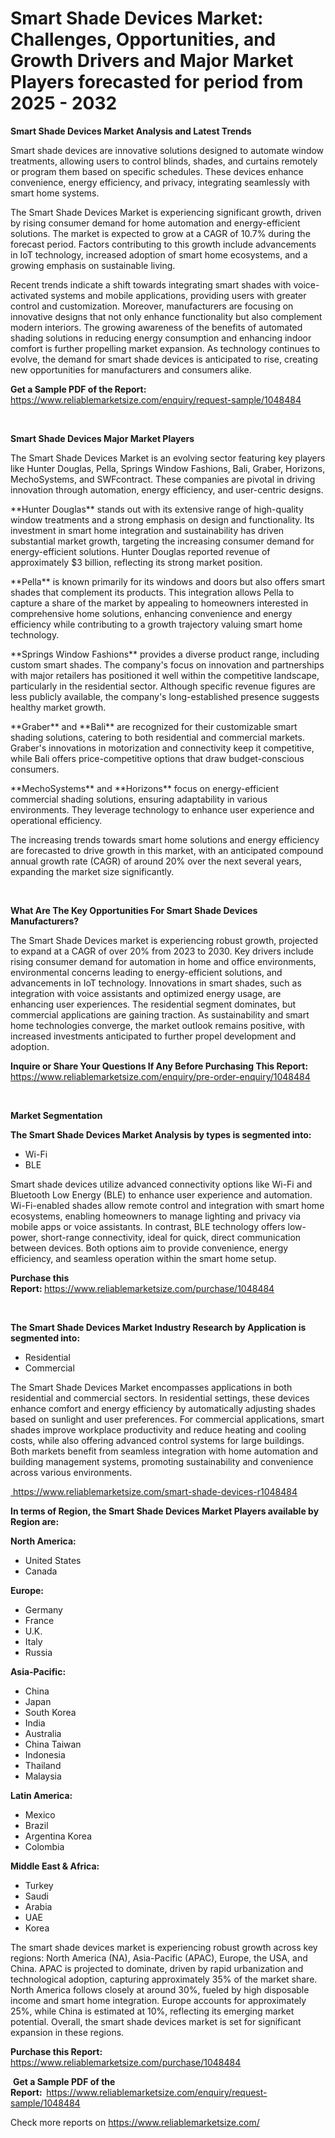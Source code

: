 <p><h1>Smart Shade Devices Market: Challenges, Opportunities, and Growth Drivers and Major Market Players forecasted for period from 2025 - 2032</h1></p><p><strong>Smart Shade Devices Market Analysis and Latest Trends</strong></p>
<p><p>Smart shade devices are innovative solutions designed to automate window treatments, allowing users to control blinds, shades, and curtains remotely or program them based on specific schedules. These devices enhance convenience, energy efficiency, and privacy, integrating seamlessly with smart home systems.</p><p>The Smart Shade Devices Market is experiencing significant growth, driven by rising consumer demand for home automation and energy-efficient solutions. The market is expected to grow at a CAGR of 10.7% during the forecast period. Factors contributing to this growth include advancements in IoT technology, increased adoption of smart home ecosystems, and a growing emphasis on sustainable living. </p><p>Recent trends indicate a shift towards integrating smart shades with voice-activated systems and mobile applications, providing users with greater control and customization. Moreover, manufacturers are focusing on innovative designs that not only enhance functionality but also complement modern interiors. The growing awareness of the benefits of automated shading solutions in reducing energy consumption and enhancing indoor comfort is further propelling market expansion. As technology continues to evolve, the demand for smart shade devices is anticipated to rise, creating new opportunities for manufacturers and consumers alike.</p></p>
<p><strong>Get a Sample PDF of the Report:&nbsp;</strong> <a href="https://www.reliablemarketsize.com/enquiry/request-sample/1048484?utm_campaign=1133&utm_medium=2&utm_source=Github&utm_content=ia&utm_term=20022025&utm_id=smart-shade-devices">https://www.reliablemarketsize.com/enquiry/request-sample/1048484</a></p>
<p>&nbsp;</p>
<p><strong>Smart Shade Devices Major Market Players</strong></p>
<p><p>The Smart Shade Devices Market is an evolving sector featuring key players like Hunter Douglas, Pella, Springs Window Fashions, Bali, Graber, Horizons, MechoSystems, and SWFcontract. These companies are pivotal in driving innovation through automation, energy efficiency, and user-centric designs.</p><p>**Hunter Douglas** stands out with its extensive range of high-quality window treatments and a strong emphasis on design and functionality. Its investment in smart home integration and sustainability has driven substantial market growth, targeting the increasing consumer demand for energy-efficient solutions. Hunter Douglas reported revenue of approximately $3 billion, reflecting its strong market position.</p><p>**Pella** is known primarily for its windows and doors but also offers smart shades that complement its products. This integration allows Pella to capture a share of the market by appealing to homeowners interested in comprehensive home solutions, enhancing convenience and energy efficiency while contributing to a growth trajectory valuing smart home technology.</p><p>**Springs Window Fashions** provides a diverse product range, including custom smart shades. The company's focus on innovation and partnerships with major retailers has positioned it well within the competitive landscape, particularly in the residential sector. Although specific revenue figures are less publicly available, the company's long-established presence suggests healthy market growth.</p><p>**Graber** and **Bali** are recognized for their customizable smart shading solutions, catering to both residential and commercial markets. Graber's innovations in motorization and connectivity keep it competitive, while Bali offers price-competitive options that draw budget-conscious consumers.</p><p>**MechoSystems** and **Horizons** focus on energy-efficient commercial shading solutions, ensuring adaptability in various environments. They leverage technology to enhance user experience and operational efficiency.</p><p>The increasing trends towards smart home solutions and energy efficiency are forecasted to drive growth in this market, with an anticipated compound annual growth rate (CAGR) of around 20% over the next several years, expanding the market size significantly.</p></p>
<p>&nbsp;</p>
<p><strong>What Are The Key Opportunities For Smart Shade Devices Manufacturers?</strong></p>
<p><p>The Smart Shade Devices market is experiencing robust growth, projected to expand at a CAGR of over 20% from 2023 to 2030. Key drivers include rising consumer demand for automation in home and office environments, environmental concerns leading to energy-efficient solutions, and advancements in IoT technology. Innovations in smart shades, such as integration with voice assistants and optimized energy usage, are enhancing user experiences. The residential segment dominates, but commercial applications are gaining traction. As sustainability and smart home technologies converge, the market outlook remains positive, with increased investments anticipated to further propel development and adoption.</p></p>
<p><strong>Inquire or Share Your Questions If Any Before Purchasing This Report:</strong> <a href="https://www.reliablemarketsize.com/enquiry/pre-order-enquiry/1048484?utm_campaign=1133&utm_medium=2&utm_source=Github&utm_content=ia&utm_term=20022025&utm_id=smart-shade-devices">https://www.reliablemarketsize.com/enquiry/pre-order-enquiry/1048484</a></p>
<p>&nbsp;</p>
<p><strong>Market Segmentation</strong></p>
<p><strong>The Smart Shade Devices Market Analysis by types is segmented into:</strong></p>
<p><ul><li>Wi-Fi</li><li>BLE</li></ul></p>
<p><p>Smart shade devices utilize advanced connectivity options like Wi-Fi and Bluetooth Low Energy (BLE) to enhance user experience and automation. Wi-Fi-enabled shades allow remote control and integration with smart home ecosystems, enabling homeowners to manage lighting and privacy via mobile apps or voice assistants. In contrast, BLE technology offers low-power, short-range connectivity, ideal for quick, direct communication between devices. Both options aim to provide convenience, energy efficiency, and seamless operation within the smart home setup.</p></p>
<p><strong>Purchase this Report:&nbsp;</strong><a href="https://www.reliablemarketsize.com/purchase/1048484?utm_campaign=1133&utm_medium=2&utm_source=Github&utm_content=ia&utm_term=20022025&utm_id=smart-shade-devices">https://www.reliablemarketsize.com/purchase/1048484</a></p>
<p>&nbsp;</p>
<p><strong>The Smart Shade Devices Market Industry Research by Application is segmented into:</strong></p>
<p><ul><li>Residential</li><li>Commercial</li></ul></p>
<p><p>The Smart Shade Devices Market encompasses applications in both residential and commercial sectors. In residential settings, these devices enhance comfort and energy efficiency by automatically adjusting shades based on sunlight and user preferences. For commercial applications, smart shades improve workplace productivity and reduce heating and cooling costs, while also offering advanced control systems for large buildings. Both markets benefit from seamless integration with home automation and building management systems, promoting sustainability and convenience across various environments.</p></p>
<p><a href="https://www.reliablemarketsize.com/smart-shade-devices-r1048484?utm_campaign=1133&utm_medium=2&utm_source=Github&utm_content=ia&utm_term=20022025&utm_id=smart-shade-devices">&nbsp;https://www.reliablemarketsize.com/smart-shade-devices-r1048484</a></p>
<p><strong>In terms of Region, the Smart Shade Devices Market Players available by Region are:</strong></p>
<p>
    <p> <strong> North America: </strong>
        <ul>
            <li>United States</li>
            <li>Canada</li>
        </ul>
        </p> 
    <p> <strong> Europe: </strong>
        <ul>
            <li>Germany</li>
            <li>France</li>
            <li>U.K.</li>
            <li>Italy</li>
            <li>Russia</li>
        </ul>
        </p> 
    <p> <strong> Asia-Pacific: </strong>
        <ul>
            <li>China</li>
            <li>Japan</li>
            <li>South Korea</li>
            <li>India</li>
            <li>Australia</li>
            <li>China Taiwan</li>
            <li>Indonesia</li>
            <li>Thailand</li>
            <li>Malaysia</li>
        </ul>
        </p> 
    <p> <strong> Latin America: </strong>
        <ul>
            <li>Mexico</li>
            <li>Brazil</li>
            <li>Argentina Korea</li>
            <li>Colombia</li>
        </ul>
        </p> 
    <p> <strong> Middle East & Africa: </strong>
        <ul>
            <li>Turkey</li>
            <li>Saudi</li>
            <li>Arabia</li>
            <li>UAE</li>
            <li>Korea</li>
        </ul>
    </p>
    </p>
<p><p>The smart shade devices market is experiencing robust growth across key regions: North America (NA), Asia-Pacific (APAC), Europe, the USA, and China. APAC is projected to dominate, driven by rapid urbanization and technological adoption, capturing approximately 35% of the market share. North America follows closely at around 30%, fueled by high disposable income and smart home integration. Europe accounts for approximately 25%, while China is estimated at 10%, reflecting its emerging market potential. Overall, the smart shade devices market is set for significant expansion in these regions.</p></p>
<p><strong>Purchase this Report: </strong><a href="https://www.reliablemarketsize.com/purchase/1048484?utm_campaign=1133&utm_medium=2&utm_source=Github&utm_content=ia&utm_term=20022025&utm_id=smart-shade-devices">https://www.reliablemarketsize.com/purchase/1048484</a></p>
<p>&nbsp;<strong>Get a Sample PDF of the Report:&nbsp;&nbsp;</strong><a href="https://www.reliablemarketsize.com/enquiry/request-sample/1048484?utm_campaign=1133&utm_medium=2&utm_source=Github&utm_content=ia&utm_term=20022025&utm_id=smart-shade-devices">https://www.reliablemarketsize.com/enquiry/request-sample/1048484</a></p>
<p><strong></strong></p>
<p>Check more reports on <a href="https://www.reliablemarketsize.com/?utm_campaign=1133&utm_medium=2&utm_source=Github&utm_content=ia&utm_term=20022025&utm_id=smart-shade-devices">https://www.reliablemarketsize.com/</a></p>